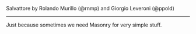 Salvattore by Rolando Murillo (@rnmp)
and Giorgio Leveroni (@ppold)
- - - - - - - - - - - - - - - - - - - -
Just because sometimes we need Masonry
for very simple stuff.